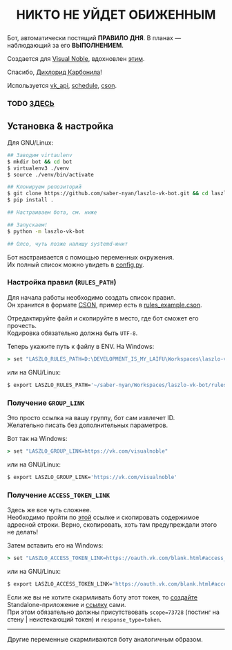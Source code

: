 # <p align="center">НИКТО НЕ УЙДЕТ ОБИЖЕННЫМ</p>

Бот, автоматически постящий **ПРАВИЛО ДНЯ**.
В планах — наблюдающий за его **ВЫПОЛНЕНИЕМ**. 

Создается для [Visual Noble](https://vk.com/visualnoble),
вдохновлен [этим](https://vk.com/wall-108624900_2637).

Спасибо, [Дихлорид Карбонила](https://vk.com/id370446158)!

Используется [vk_api](https://github.com/python273/vk_api),
[schedule](https://github.com/dbader/schedule),
[cson](https://github.com/avakar/pycson).

### TODO [ЗДЕСЬ](https://github.com/saber-nyan/laszlo-vk-bot/issues/1)

## Установка & настройка

Для GNU/Linux:
```bash
## Заводим virtaulenv
$ mkdir bot && cd bot
$ virtualenv3 ./venv
$ source ./venv/bin/activate

## Клонируем репозиторий
$ git clone https://github.com/saber-nyan/laszlo-vk-bot.git && cd laszlo-vk-bot
$ pip install .

## Настраиваем бота, см. ниже

## Запускаем!
$ python -m laszlo-vk-bot

## Олсо, чуть позже напишу systemd-юнит
```

Бот настраивается с помощью переменных окружения.<br/>
Их полный список можно увидеть в [config.py](./laszlo-vk-bot/config.py).

### Настройка правил (`RULES_PATH`)
Для начала работы необходимо создать список правил.<br/>
Он хранится в формате [CSON](https://github.com/bevry/cson), пример есть
в [rules_example.cson](./rules_example.cson).

Отредактируйте файл и скопируйте в место, где бот сможет его прочесть.<br/>
Кодировка обязательно должна быть `UTF-8`.

Теперь укажите путь к файлу в ENV. На Windows:
```bat
> set "LASZLO_RULES_PATH=D:\DEVELOPMENT_IS_MY_LAIFU\Workspaces\laszlo-vk-bot\rules_example.cson"
```
или на GNU/Linux:
```bash
$ export LASZLO_RULES_PATH='~/saber-nyan/Workspaces/laszlo-vk-bot/rules_example.cson'
```

### Получение `GROUP_LINK`
Это просто ссылка на вашу группу, бот сам извлечет ID.<br/>
Желательно писать без дополнительных параметров.

Вот так на Windows:
```bat
> set "LASZLO_GROUP_LINK=https://vk.com/visualnoble"
```
или на GNU/Linux:
```bash
$ export LASZLO_GROUP_LINK='https://vk.com/visualnoble'
```

### Получение `ACCESS_TOKEN_LINK`
Здесь же все чуть сложнее.<br/>
Необходимо пройти по 
[этой](https://oauth.vk.com/authorize?client_id=6341488&redirect_uri=https://oauth.vk.com/blank.html&display=page&scope=73728&response_type=token&v=5.71&revoke=0)
ссылке и скопировать содержимое адресной строки. Верно, скопировать, хоть там предупреждали этого не делать!

Затем вставить его на Windows:
```bat
> set "LASZLO_ACCESS_TOKEN_LINK=https://oauth.vk.com/blank.html#access_token=*что-то*&expires_in=0&user_id=*кто-то*"
```
или на GNU/Linux:
```bash
$ export LASZLO_ACCESS_TOKEN_LINK='https://oauth.vk.com/blank.html#access_token=*что-то*&expires_in=0&user_id=*кто-то*'
```

Если же вы не хотите скармливать боту этот токен, то
[создайте](https://vk.com/editapp?act=create) Standalone-приложение и
[ссылку](https://vk.com/dev/implicit_flow_user) сами.<br/>
При этом обязательно должны присутствовать `scope=73728` (постинг на стену | неистекающий токен)
и `response_type=token`.

***

Другие переменные скармливаются боту аналогичным образом.
